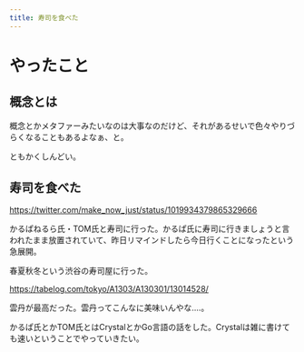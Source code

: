 ```yaml
---
title: 寿司を食べた
---
```


# やったこと

## 概念とは

概念とかメタファーみたいなのは大事なのだけど、それがあるせいで色々やりづらくなることもあるよなぁ、と。

ともかくしんどい。

## 寿司を食べた

https://twitter.com/make_now_just/status/1019934379865329666

かるぱねるら氏・TOM氏と寿司に行った。かるぱ氏に寿司に行きましょうと言われたまま放置されていて、昨日リマインドしたら今日行くことになったという急展開。

春夏秋冬という渋谷の寿司屋に行った。

https://tabelog.com/tokyo/A1303/A130301/13014528/

雲丹が最高だった。雲丹ってこんなに美味いんやな‥‥。

かるぱ氏とかTOM氏とはCrystalとかGo言語の話をした。Crystalは雑に書けても速いということでやっていきたい。
